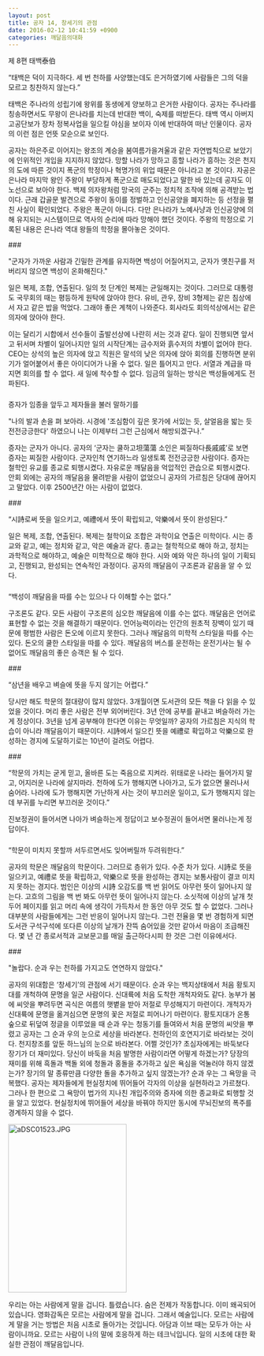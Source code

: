 ```yaml
---
layout: post
title: 공자 14, 창세기의 관점
date: 2016-02-12 10:41:59 +0900
categories: 깨달음의대화
---
```

  



      
제 8편 태백泰伯

  


“태백은 덕이 지극하다. 세 번 천하를 사양했는데도 은거하였기에 사람들은 그의 덕을 모르고 칭찬하지 않는다.”

  


태백은 주나라의 성립기에 왕위를 동생에게 양보하고 은거한 사람이다. 공자는 주나라를 칭송하면서도 무왕이 은나라를 치는데 반대한 백이, 숙제를 떠받든다. 태백 역시 아버지 고공단보가 장차 정복사업을 일으킬 야심을 보이자 이에 반대하여 떠난 인물이다. 공자의 이런 점은 언뜻 모순으로 보인다. 

  


공자는 하은주로 이어지는 왕조의 계승을 봄여름가을겨울과 같은 자연법칙으로 보았기에 인위적인 개입을 지지하지 않았다. 망할 나라가 망하고 흥할 나라가 흥하는 것은 천지의 도에 따른 것이지 폭군의 학정이나 혁명가의 위업 때문은 아니라고 본 것이다. 자공은 은나라 마지막 왕인 주왕이 부당하게 폭군으로 매도되었다고 말한 바 있는데 공자도 이 노선으로 보아야 한다. 백제 의자왕처럼 망국의 군주는 정치적 조작에 의해 공격받는 법이다. 근래 갑골문 발견으로 주왕이 동이를 정벌하고 인신공양을 폐지하는 등 선정을 펼친 사실이 확인되었다. 주왕은 폭군이 아니다. 다만 은나라가 노예사냥과 인신공양에 의해 유지되는 시스템이므로 역사의 순리에 따라 망해야 했던 것이다. 주왕의 학정으로 기록된 내용은 은나라 역대 왕들의 학정을 몰아놓은 것이다. 

  


\### 

  


"군자가 가까운 사람과 긴밀한 관계를 유지하면 백성이 어질어지고, 군자가 옛친구를 저버리지 않으면 백성이 온화해진다." 

  


일은 복제, 조합, 연출된다. 일의 첫 단계인 복제는 균일해지는 것이다. 그러므로 대통령도 국무회의 때는 평등하게 원탁에 앉아야 한다. 유비, 관우, 장비 3형제는 같은 침상에서 자고 같은 밥을 먹었다. 그래야 좋은 계책이 나와준다. 회사라도 회의석상에서는 같은 의자에 앉아야 한다. 

  


이는 달리기 시합에서 선수들이 출발선상에 나란히 서는 것과 같다. 일이 진행되면 앞서고 뒤서며 차별이 일어나지만 일의 시작단계는 금수저와 흙수저의 차별이 없어야 한다. CEO는 상석의 높은 의자에 앉고 직원은 말석의 낮은 의자에 앉아 회의를 진행하면 분위기가 얼어붙어서 좋은 아이디어가 나올 수 없다. 일은 틀어지고 만다. 서열과 계급을 따지면 회의를 할 수 없다. 새 일에 착수할 수 없다. 임금의 일하는 방식은 백성들에게도 전파된다. 

  


###

  


증자가 임종을 앞두고 제자들을 불러 말하기를

"나의 발과 손을 펴 보아라. 시경에 '조심함이 깊은 못가에 서있는 듯, 살얼음을 밟는 듯 전전긍긍한다' 하였으니 나는 이제부터 그런 근심에서 해방되겠구나.” 

  


증자는 군자가 아니다. 공자의 ‘군자는 쿨하고坦蕩蕩 소인은 찌질하다長戚戚’로 보면 증자는 찌질한 사람이다. 군자인척 연기하느라 일생토록 전전긍긍한 사람이다. 증자는 철학인 유교를 종교로 퇴행시켰다. 자유로운 깨달음을 억압적인 관습으로 퇴행시켰다. 안회 외에는 공자의 깨달음을 물려받을 사람이 없었으니 공자의 가르침은 당대에 끊어지고 말았다. 이후 2500년간 아는 사람이 없었다. 

  


\### 

  


“시詩로써 뜻을 일으키고, 예禮에서 뜻이 확립되고, 악樂에서 뜻이 완성된다.” 

  


일은 복제, 조합, 연출된다. 복제는 철학이요 조합은 과학이요 연출은 미학이다. 시는 종교와 같고, 예는 정치와 같고, 악은 예술과 같다. 종교는 철학적으로 해야 하고, 정치는 과학적으로 해야하고, 예술은 미학적으로 해야 한다. 시와 예와 악은 하나의 일이 기획되고, 진행되고, 완성되는 연속적인 과정이다. 공자의 깨달음이 구조론과 같음을 알 수 있다. 

  


###

  


“백성이 깨달음을 따를 수는 있으나 다 이해할 수는 없다.” 

  


구조론도 같다. 모든 사람이 구조론의 심오한 깨달음에 이를 수는 없다. 깨달음은 언어로 표현할 수 없는 것을 해결하기 때문이다. 언어능력이라는 인간의 원초적 장벽이 있기 때문에 평범한 사람은 돈오에 이르지 못한다. 그러나 깨달음의 미학적 스타일을 따를 수는 있다. 돈오의 쿨한 스타일을 따를 수 있다. 깨달음의 버스를 운전하는 운전기사는 될 수 없어도 깨달음의 좋은 승객은 될 수 있다. 

  


\### 

  


“삼년을 배우고 벼슬에 뜻을 두지 않기는 어렵다.” 

  


당시만 해도 학문의 절대량이 많지 않았다. 3개월이면 도서관의 모든 책을 다 읽을 수 있었을 것이다. 머리 좋은 사람은 전부 외어버린다. 3년 안에 공부를 끝내고 벼슬하러 가는게 정상이다. 3년을 넘게 공부해야 한다면 이유는 무엇일까? 공자의 가르침은 지식의 학습이 아니라 깨달음이기 때문이다. 시詩에서 일으킨 뜻을 예禮로 확입하고 악樂으로 완성하는 경지에 도달하기로는 10년이 걸려도 어렵다. 

  


\### 

  


“학문의 가치는 굳게 믿고, 올바른 도는 죽음으로 지켜라. 위태로운 나라는 들어가지 말고, 어지러운 나라에 살지마라. 천하에 도가 행해지면 나아가고, 도가 없으면 물러나서 숨어라. 나라에 도가 행해지면 가난하게 사는 것이 부끄러운 일이고, 도가 행해지지 않는데 부귀를 누리면 부끄러운 것이다.” 

  


진보정권이 들어서면 나아가 벼슬하는게 정답이고 보수정권이 들어서면 물러나는게 정답이다. 

  


###

  


“학문이 미치지 못할까 서두르면서도 잊어버릴까 두려워한다.” 

  


공자의 학문은 깨달음의 학문이다. 그러므로 층위가 있다. 수준 차가 있다. 시詩로 뜻을 일으키고, 예禮로 뜻을 확립하고, 악樂으로 뜻을 완성하는 경지는 보통사람이 결코 미치지 못하는 경지다. 범인은 이상의 시詩 오감도를 백 번 읽어도 아무런 뜻이 일어나지 않는다. 고흐의 그림을 백 번 봐도 아무런 뜻이 일어나지 않는다. 소싯적에 이상의 날개 첫 두어 페이지를 읽고 머리 속에 생각이 가득차서 한 동안 아무 것도 할 수 없었다. 그러나 대부분의 사람들에게는 그런 반응이 일어나지 않는다. 그런 전율을 몇 번 경험하게 되면 도서관 구석구석에 또다른 이상의 날개가 잔뜩 숨어있을 것만 같아서 마음이 조급해진다. 몇 년 간 종로서적과 교보문고를 매일 출근하다시피 한 것은 그런 이유에서다. 

  


\### 

  


"놀랍다. 순과 우는 천하를 가지고도 연연하지 않았다." 

  


공자의 위대함은 ‘창세기’의 관점에 서기 때문이다. 순과 우는 백지상태에서 처음 황토지대를 개척하여 문명을 일군 사람이다. 신대륙에 처음 도착한 개척자와도 같다. 농부가 봄에 씨앗을 뿌려두면 곡식은 여름의 햇볕을 받아 저절로 무성해지기 마련이다. 개척자가 신대륙에 문명을 옮겨심으면 문명의 꽃은 저절로 피어나기 마련이다. 황토지대가 온통 숲으로 뒤덮여 정글을 이루었을 때 순과 우는 청동기를 들여와서 처음 문명의 씨앗을 뿌렸고 공자는 그 순과 우의 눈으로 세상을 바라본다. 천하인의 호연지기로 바라보는 것이다. 천지창조를 앞둔 하느님의 눈으로 바라본다. 어쩔 것인가? 초심자에게는 바둑보다 장기가 더 재미있다. 당신이 바둑을 처음 발명한 사람이라면 어떻게 하겠는가? 당장의 재미를 위해 흑돌과 백돌 외에 청돌과 홍돌을 추가하고 싶은 욕심을 억눌러야 하지 않겠는가? 장기의 말 종류만큼 다양한 돌을 추가하고 싶지 않겠는가? 순과 우는 그 욕망을 극복했다. 공자는 제자들에게 현실정치에 뛰어들어 각자의 이상을 실현하라고 가르쳤다. 그러나 한 편으로 그 욕망이 법가의 지나친 개입주의와 증자에 의한 종교화로 퇴행할 것을 알고 있었다. 현실정치에 뛰어들어 세상을 바꿔야 하지만 동시에 무뇌진보의 폭주를 경계하지 않을 수 없다. 

  





<img src="assets/attach/images/198/716/673/aDSC01523.JPG" alt="aDSC01523.JPG" width="240" height="342" />   


  


우리는 아는 사람에게 말을 겁니다. 틀렸습니다. 숨은 전제가 작동합니다. 이미 왜곡되어 있습니다. 영화감독은 모르는 사람에게 말을 겁니다. 그래서 예술입니다. 모르는 사람에게 말을 거는 방법은 처음 시초로 돌아가는 것입니다. 아담과 이브 때는 모두가 아는 사람이니까요. 모르는 사람이 나의 말에 호응하게 하는 테크닉입니다. 일의 시초에 대한 확실한 관점이 깨달음입니다.
